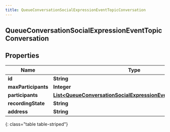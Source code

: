 ```yaml
---
title: QueueConversationSocialExpressionEventTopicConversation
---
```

## QueueConversationSocialExpressionEventTopicConversation


## Properties

| Name | Type | Description | Notes |
| ------------ | ------------- | ------------- | ------------- |
| **id** | **String** |  |  [optional] |
| **maxParticipants** | **Integer** |  |  [optional] |
| **participants** | [**List&lt;QueueConversationSocialExpressionEventTopicParticipant&gt;**](QueueConversationSocialExpressionEventTopicParticipant.html) |  |  [optional] |
| **recordingState** | **String** |  |  [optional] |
| **address** | **String** |  |  [optional] |
{: class="table table-striped"}



